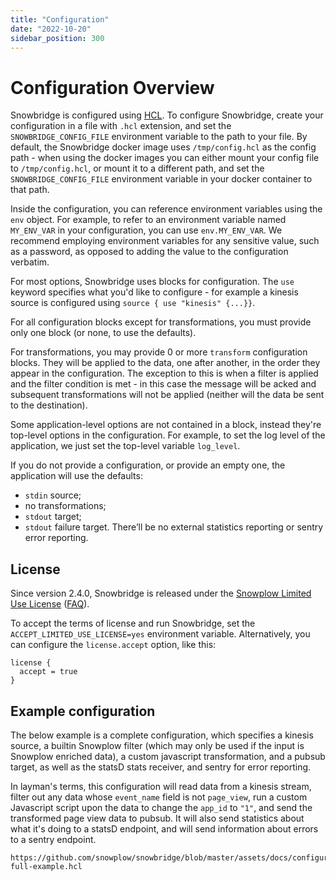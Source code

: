 ```yaml
---
title: "Configuration"
date: "2022-10-20"
sidebar_position: 300
---
```


# Configuration Overview

Snowbridge is configured using [HCL](https://github.com/hashicorp/hcl). To configure Snowbridge, create your configuration in a file with `.hcl` extension, and set the `SNOWBRIDGE_CONFIG_FILE` environment variable to the path to your file. By default, the Snowbridge docker image uses `/tmp/config.hcl` as the config path - when using the docker images you can either mount your config file to `/tmp/config.hcl`, or mount it to a different path, and set the `SNOWBRIDGE_CONFIG_FILE` environment variable in your docker container to that path.

Inside the configuration, you can reference environment variables using the `env` object. For example, to refer to an environment variable named `MY_ENV_VAR` in your configuration, you can use  `env.MY_ENV_VAR`. We recommend employing environment variables for any sensitive value, such as a password, as opposed to adding the value to the configuration verbatim.

For most options, Snowbridge uses blocks for configuration. The `use` keyword specifies what you'd like to configure - for example a kinesis source is configured using `source { use "kinesis" {...}}`.

For all configuration blocks except for transformations, you must provide only one block (or none, to use the defaults).

For transformations, you may provide 0 or more `transform` configuration blocks. They will be applied to the data, one after another, in the order they appear in the configuration. The exception to this is when a filter is applied and the filter condition is met - in this case the message will be acked and subsequent transformations will not be applied (neither will the data be sent to the destination).

Some application-level options are not contained in a block, instead they're top-level options in the configuration. For example, to set the log level of the application, we just set the top-level variable `log_level`.

If you do not provide a configuration, or provide an empty one, the application will use the defaults:
* `stdin` source;
* no transformations;
* `stdout` target;
* `stdout` failure target.
There’ll be no external statistics reporting or sentry error reporting.

## License

Since version 2.4.0, Snowbridge is released under the [Snowplow Limited Use License](https://docs.snowplow.io/limited-use-license-1.0/) ([FAQ](/docs/resources/limited-use-license-faq/index.md)).

To accept the terms of license and run Snowbridge, set the `ACCEPT_LIMITED_USE_LICENSE=yes` environment variable. Alternatively, you can configure the `license.accept` option, like this:

```hcl
license {
  accept = true
}
```

## Example configuration

The below example is a complete configuration, which specifies a kinesis source, a builtin Snowplow filter (which may only be used if the input is Snowplow enriched data), a custom javascript transformation, and a pubsub target, as well as the statsD stats receiver, and sentry for error reporting.

In layman's terms, this configuration will read data from a kinesis stream, filter out any data whose `event_name` field is not `page_view`, run a custom Javascript script upon the data to change the `app_id` to `"1"`, and send the transformed page view data to pubsub. It will also send statistics about what it's doing to a statsD endpoint, and will send information about errors to a sentry endpoint.

```hcl reference
https://github.com/snowplow/snowbridge/blob/master/assets/docs/configuration/overview-full-example.hcl
```
